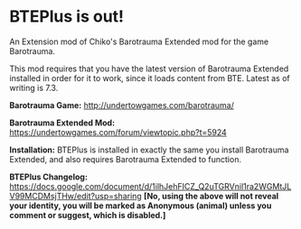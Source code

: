 # BTEPlus is out!
An Extension mod of Chiko's Barotrauma Extended mod for the game Barotrauma.

This mod requires that you have the latest version of Barotrauma Extended installed in order for it to work, since it loads content from BTE. Latest as of writing is 7.3.

**Barotrauma Game:** http://undertowgames.com/barotrauma/

**Barotrauma Extended Mod:** https://undertowgames.com/forum/viewtopic.php?t=5924

**Installation:** BTEPlus is installed in exactly the same you install Barotrauma Extended, and also requires Barotrauma Extended to function.

**BTEPlus Changelog:** https://docs.google.com/document/d/1ilhJehFICZ_Q2uTGRVnil1ra2WGMtJLV99MCDMsjTHw/edit?usp=sharing
**[No, using the above will not reveal your identity, you will be marked as __Anonymous (animal)__ unless you comment or suggest, which is disabled.]**